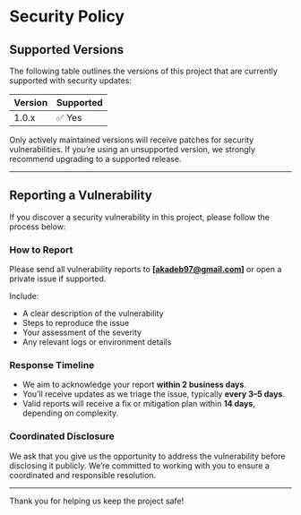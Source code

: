 # Security Policy

## Supported Versions

The following table outlines the versions of this project that are currently supported with security updates:

| Version | Supported          |
| ------- | ------------------ |
| 1.0.x   | ✅ Yes              |

Only actively maintained versions will receive patches for security vulnerabilities. If you’re using an unsupported version, we strongly recommend upgrading to a supported release.

---

## Reporting a Vulnerability

If you discover a security vulnerability in this project, please follow the process below:

### How to Report

Please send all vulnerability reports to **[akadeb97@gmail.com]** or open a private issue if supported.

Include:
- A clear description of the vulnerability
- Steps to reproduce the issue
- Your assessment of the severity
- Any relevant logs or environment details

### Response Timeline

- We aim to acknowledge your report **within 2 business days**.
- You’ll receive updates as we triage the issue, typically **every 3–5 days**.
- Valid reports will receive a fix or mitigation plan within **14 days**, depending on complexity.

### Coordinated Disclosure

We ask that you give us the opportunity to address the vulnerability before disclosing it publicly. We’re committed to working with you to ensure a coordinated and responsible resolution.

---

Thank you for helping us keep the project safe!
